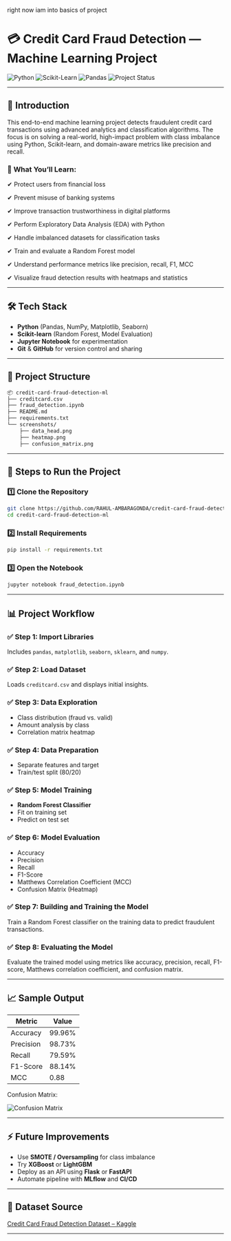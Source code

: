 right now iam into basics of project 
# 💳 Credit Card Fraud Detection — Machine Learning Project

![Python](https://img.shields.io/badge/Python-ML-yellow?style=for-the-badge\&logo=python)
![Scikit-Learn](https://img.shields.io/badge/Scikit--Learn-Modeling-orange?style=for-the-badge\&logo=scikitlearn)
![Pandas](https://img.shields.io/badge/Pandas-EDA-blue?style=for-the-badge\&logo=pandas)
![Project Status](https://img.shields.io/badge/Status-Complete-brightgreen?style=for-the-badge)

---

## 📌 Introduction

This end-to-end machine learning project detects fraudulent credit card transactions using advanced analytics and classification algorithms. The focus is on solving a real-world, high-impact problem with class imbalance using Python, Scikit-learn, and domain-aware metrics like precision and recall.

### 🎯 **What You’ll Learn:**

✔ Protect users from financial loss
 
✔ Prevent misuse of banking systems
  
✔ Improve transaction trustworthiness in digital platforms

✔ Perform Exploratory Data Analysis (EDA) with Python

✔ Handle imbalanced datasets for classification tasks

✔ Train and evaluate a Random Forest model

✔ Understand performance metrics like precision, recall, F1, MCC

✔ Visualize fraud detection results with heatmaps and statistics

---

## 🛠️ Tech Stack

* **Python** (Pandas, NumPy, Matplotlib, Seaborn)
* **Scikit-learn** (Random Forest, Model Evaluation)
* **Jupyter Notebook** for experimentation
* **Git** & **GitHub** for version control and sharing

---

## 📁 Project Structure

```bash
📦 credit-card-fraud-detection-ml
├── creditcard.csv
├── fraud_detection.ipynb
├── README.md
├── requirements.txt
└── screenshots/
    ├── data_head.png
    ├── heatmap.png
    ├── confusion_matrix.png
```

---

## 🚀 Steps to Run the Project

### 1️⃣ Clone the Repository

```bash
git clone https://github.com/RAHUL-AMBARAGONDA/credit-card-fraud-detection-ml.git
cd credit-card-fraud-detection-ml
```

### 2️⃣ Install Requirements

```bash
pip install -r requirements.txt
```

### 3️⃣ Open the Notebook

```bash
jupyter notebook fraud_detection.ipynb
```

---

## 📊 Project Workflow

### ✅ Step 1: Import Libraries 

Includes `pandas`, `matplotlib`, `seaborn`, `sklearn`, and `numpy`.

### ✅ Step 2: Load Dataset

Loads `creditcard.csv` and displays initial insights.

### ✅ Step 3: Data Exploration

* Class distribution (fraud vs. valid)
* Amount analysis by class
* Correlation matrix heatmap

### ✅ Step 4: Data Preparation

* Separate features and target
* Train/test split (80/20)

### ✅ Step 5: Model Training

* **Random Forest Classifier**
* Fit on training set
* Predict on test set

### ✅ Step 6: Model Evaluation

* Accuracy
* Precision
* Recall
* F1-Score
* Matthews Correlation Coefficient (MCC)
* Confusion Matrix (Heatmap)
  
### ✅ Step 7: Building and Training the Model

Train a Random Forest classifier on the training data to predict fraudulent transactions.


### ✅ Step 8: Evaluating the Model

Evaluate the trained model using metrics like accuracy, precision, recall, F1-score, Matthews correlation coefficient, and confusion matrix.

---

## 📈 Sample Output

| Metric    | Value  |
| --------- | ------ |
| Accuracy  | 99.96% |
| Precision | 98.73% |
| Recall    | 79.59% |
| F1-Score  | 88.14% |
| MCC       | 0.88   |

Confusion Matrix:

![Confusion Matrix](screenshots/confusion_matrix.png)

---

## ⚡ Future Improvements

* Use **SMOTE / Oversampling** for class imbalance
* Try **XGBoost** or **LightGBM**
* Deploy as an API using **Flask** or **FastAPI**
* Automate pipeline with **MLflow** and **CI/CD**

---

## 📌 Dataset Source

[Credit Card Fraud Detection Dataset – Kaggle](https://www.kaggle.com/mlg-ulb/creditcardfraud)

---
